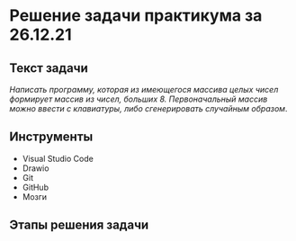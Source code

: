 # Решение задачи практикума за 26.12.21
## Текст задачи
*Написать программу, которая из имеющегося массива целых чисел формирует массив из чисел, больших 8. Первоначальный массив можно ввести с клавиатуры, либо сгенерировать случайным образом*.
## Инструменты
* Visual Studio Code
* Drawio
* Git
* GitHub
* Мозги
## Этапы решения задачи

